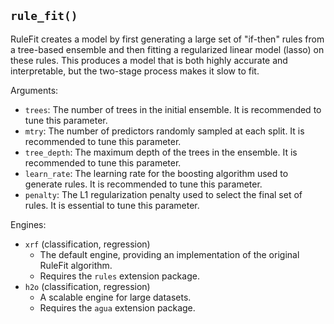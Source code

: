 ## `rule_fit()`

RuleFit creates a model by first generating a large set of "if-then" rules from a tree-based ensemble and then fitting a regularized linear model (lasso) on these rules. This produces a model that is both highly accurate and interpretable, but the two-stage process makes it slow to fit.

Arguments:
* `trees`: The number of trees in the initial ensemble. It is recommended to tune this parameter.
* `mtry`: The number of predictors randomly sampled at each split. It is recommended to tune this parameter.
* `tree_depth`: The maximum depth of the trees in the ensemble. It is recommended to tune this parameter.
* `learn_rate`: The learning rate for the boosting algorithm used to generate rules. It is recommended to tune this parameter.
* `penalty`: The L1 regularization penalty used to select the final set of rules. It is essential to tune this parameter.

Engines:
* `xrf` (classification, regression)
    - The default engine, providing an implementation of the original RuleFit algorithm.
    - Requires the `rules` extension package.
* `h2o` (classification, regression)
    - A scalable engine for large datasets.
    - Requires the `agua` extension package.

